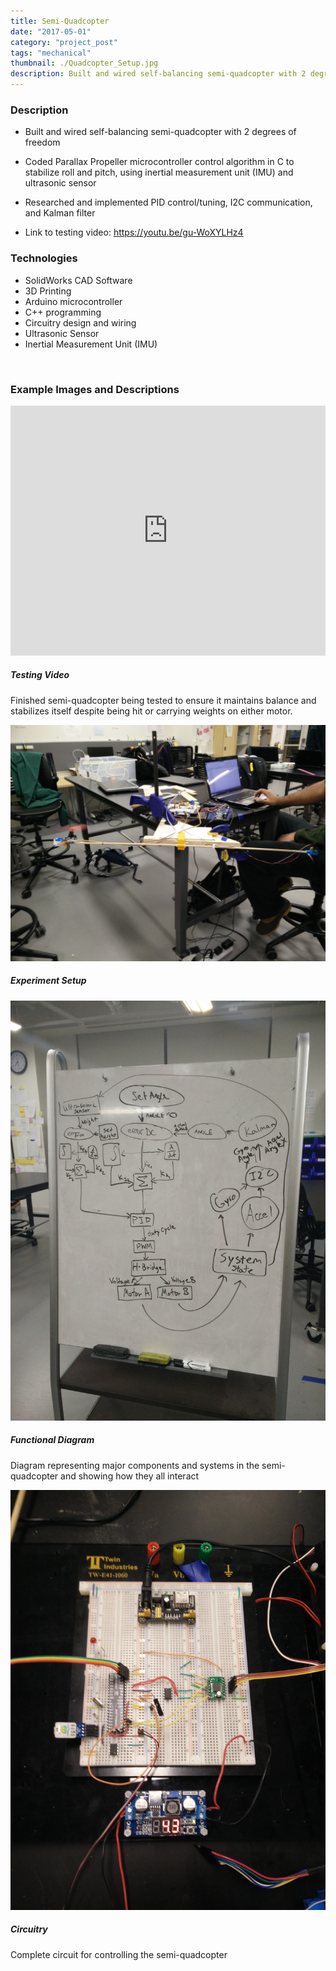 ```yaml
---
title: Semi-Quadcopter
date: "2017-05-01"
category: "project_post"
tags: "mechanical"
thumbnail: ./Quadcopter_Setup.jpg
description: Built and wired self-balancing semi-quadcopter with 2 degrees of freedom.
---
```


### Description

- Built and wired self-balancing semi-quadcopter with 2 degrees of freedom

- Coded Parallax Propeller microcontroller control algorithm in C to stabilize roll and pitch, using inertial measurement unit (IMU) and ultrasonic sensor

- Researched and implemented PID control/tuning, I2C communication, and Kalman filter

- Link to testing video: <a href='https://youtu.be/gu-WoXYLHz4'>https://youtu.be/gu-WoXYLHz4</a>

### Technologies

- SolidWorks CAD Software
- 3D Printing
- Arduino microcontroller
- C++ programming
- Circuitry design and wiring
- Ultrasonic Sensor
- Inertial Measurement Unit (IMU)

<br />

### Example Images and Descriptions

<div class="card bg-light my-5 p-2">
  <iframe class="card-img-top border my-1" width="100%" height="400" src="https://www.youtube.com/embed/gu-WoXYLHz4" frameborder="0" allow="accelerometer; autoplay; encrypted-media; gyroscope; picture-in-picture" allowfullscreen></iframe>
  <div class="card-body">
    <h5 class="card-title">Testing Video</h5>
    <p class="card-text">Finished semi-quadcopter being tested to ensure it maintains balance and stabilizes itself despite being hit or carrying weights on either motor.</p>
  </div>
</div>

<div class="card bg-light my-5 p-2">
  <img class="card-img-top border my-1" src="./Quadcopter_Setup.jpg" alt="watering_system">
  <div class="card-body">
    <h5 class="card-title">Experiment Setup</h5>
  </div>
</div>

<div class="card bg-light my-5 p-2">
  <img class="card-img-top border my-1" src="./Quadcopter_Functional_Diagram.jpg" alt="watering_system">
  <div class="card-body">
    <h5 class="card-title">Functional Diagram</h5>
    <p class="card-text">Diagram representing major components and systems in the semi-quadcopter and showing how they all interact</p>
  </div>
</div>

<div class="card bg-light my-5 p-2">
  <img class="card-img-top border my-1" src="./Quadcopter_Circuit.jpg" alt="watering_system">
  <div class="card-body">
    <h5 class="card-title">Circuitry</h5>
    <p class="card-text">Complete circuit for controlling the semi-quadcopter</p>
  </div>
</div>
